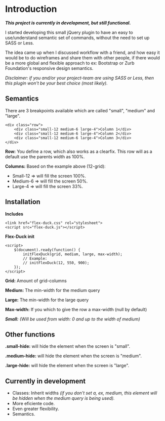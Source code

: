 Introduction
===
***This project is currently in development, but still functional.***

I started developing this small jQuery plugin to have an easy to use/understand semantic set of commands, without the need to set up SASS or Less.

The idea came up when I discussed workflow with a friend, and how easy it would be to do wireframes and share them with other people, if there would be a more global and flexible approach to ex: Bootstrap or Zurb Foundation's responsive design semantics.

*Disclaimer: if you and/or your project-team are using SASS or Less, then this plugin won't be your best choice (most likely).*


Semantics
---
There are 3 breakpoints available which are called "small", "medium" and "large".


	<div class="row">
		<div class="small-12 medium-6 large-4">Column 1</div>
		<div class="small-12 medium-6 large-4">Column 2</div>
		<div class="small-12 medium-6 large-4">Column 3</div>
	</div>

**Row:** You define a row, which also works as a clearfix. This row will as a default use the parents width as 100%.

**Columns:** Based on the example above (12-grid):

- Small-12 => will fill the screen 100%.
- Medium-6 => will fill the screen 50%.
- Large-4 => will fill the screen 33%.



Installation
---
**Includes**

	<link href="flex-duck.css" rel="stylesheet">
	<script src="flex-duck.js"></script>

**Flex-Duck init**

	<script>
		$(document).ready(function() {
			initFlexDuck(grid, medium, large, max-width);
			// Example:
			// initFlexDuck(12, 550, 900);
		});
	</script>

**Grid:** Amount of grid-columns

**Medium:** The min-width for the medium query

**Large:** The min-width for the large query

**Max-width:** If you which to give the row a max-width (null by default)

***Small:** (Will be used from width: 0 and up to the width of medium)*

Other functions
---
**.small-hide:** will hide the element when the screen is "small".

**.medium-hide:** will hide the element when the screen is "medium".

**.large-hide:** will hide the element when the screen is "large".


Currently in development
---
- Classes: Inherit widths *(if you don't set a, ex, medium, this element will be hidden when the medium query is being used).*
- More eficiente code.
- Even greater flexibility.
- Semantics.